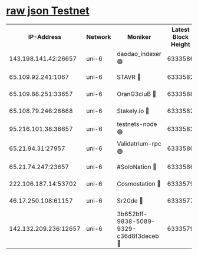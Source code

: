[raw json Testnet](https://rpc-check.junot.stavr.tech/junot/rpc-junot-result.json)
=


<table><tr><th>IP-Address</th><th>Network</th><th>Moniker</th><th>Latest Block Height</th><th>Earliest Block Height</th><th>Catching Up</th><th>Tx Index</th><th>Voting Power</th><th>Scan Time</th></tr><tr><td>143.198.141.42:26657</td><td>uni-6</td><td>daodao_indexer 🟢</td><td>6333586</td><td>1</td><td>False</td><td>off</td><td>0</td><td>2023-12-23T06:13:44.679760274UTC</td></tr><tr><td>65.109.92.241:1067</td><td>uni-6</td><td>STAVR 🔴</td><td>6333582</td><td>1138541</td><td>False</td><td>on</td><td>6042</td><td>2023-12-23T06:13:34.495342152UTC</td></tr><tr><td>65.109.88.251:33657</td><td>uni-6</td><td>OranG3cluB 🔴</td><td>6333588</td><td>1138541</td><td>False</td><td>on</td><td>11</td><td>2023-12-23T06:13:49.089860214UTC</td></tr><tr><td>65.108.79.246:26668</td><td>uni-6</td><td>Stakely.io 🔴</td><td>6333582</td><td>1570872</td><td>False</td><td>on</td><td>1310804</td><td>2023-12-23T06:13:34.824921609UTC</td></tr><tr><td>95.216.101.38:36657</td><td>uni-6</td><td>testnets-node 🟢</td><td>6333583</td><td>1615130</td><td>False</td><td>on</td><td>0</td><td>2023-12-23T06:13:37.254964128UTC</td></tr><tr><td>65.21.94.31:27957</td><td>uni-6</td><td>Validatrium-rpc 🟢</td><td>6333580</td><td>2943363</td><td>False</td><td>on</td><td>0</td><td>2023-12-23T06:13:30.069998020UTC</td></tr><tr><td>65.21.74.247:23657</td><td>uni-6</td><td>#SoloNation 🔴</td><td>6333586</td><td>5208001</td><td>False</td><td>on</td><td>112</td><td>2023-12-23T06:13:43.776617794UTC</td></tr><tr><td>222.106.187.14:53702</td><td>uni-6</td><td>Cosmostation 🔴</td><td>6333579</td><td>5344501</td><td>False</td><td>on</td><td>110003</td><td>2023-12-23T06:13:27.685690867UTC</td></tr><tr><td>46.17.250.108:61157</td><td>uni-6</td><td>Sr20de 🔴</td><td>6333577</td><td>5727371</td><td>False</td><td>on</td><td>28</td><td>2023-12-23T06:13:21.956990918UTC</td></tr><tr><td>142.132.209.236:12657</td><td>uni-6</td><td>3b652bff-9838-5089-9329-c36d8f3deceb 🔴</td><td>6333579</td><td>6331280</td><td>False</td><td>on</td><td>157563</td><td>2023-12-23T06:13:26.348995143UTC</td></tr></table>